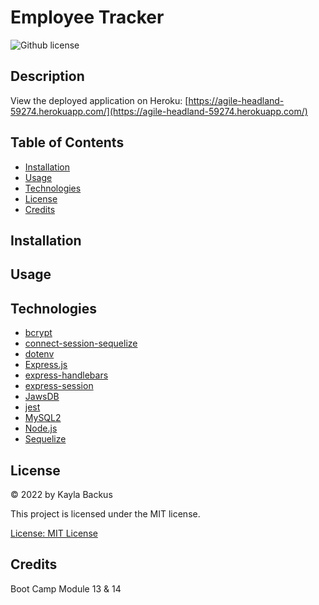 # Employee Tracker
![Github license](https://img.shields.io/badge/license-MIT-blue.svg)

## Description
View the deployed application on Heroku: [https://agile-headland-59274.herokuapp.com/](https://agile-headland-59274.herokuapp.com/)

## Table of Contents
- [Installation](#installation)
- [Usage](#usage)
- [Technologies](#technologies)
- [License](#license)
- [Credits](#credits)

## Installation

## Usage

## Technologies
- [bcrypt](https://www.npmjs.com/package/bcrypt)
- [connect-session-sequelize](https://www.npmjs.com/package/connect-session-sequelize)
- [dotenv](https://www.npmjs.com/package/dotenv)
- [Express.js](https://expressjs.com/)
- [express-handlebars](https://www.npmjs.com/package/express-handlebars)
- [express-session](https://www.npmjs.com/package/express-session)
- [JawsDB](https://elements.heroku.com/addons/jawsdb)
- [jest](https://www.npmjs.com/package/jest)
- [MySQL2](https://www.npmjs.com/package/mysql2)
- [Node.js](https://nodejs.dev/)
- [Sequelize](https://www.npmjs.com/package/sequelize)

## License
&copy; 2022 by Kayla Backus

This project is licensed under the MIT license.

[License: MIT License](https://opensource.org/licenses/MIT)

## Credits
Boot Camp Module 13 & 14